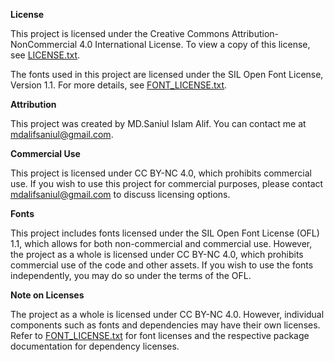 **License**

This project is licensed under the Creative Commons Attribution-NonCommercial 4.0 International License. To view a copy of this license, see [LICENSE.txt](LICENSE.txt).

The fonts used in this project are licensed under the SIL Open Font License, Version 1.1. For more details, see [FONT_LICENSE.txt](FONT_LICENSE.txt).

**Attribution**

This project was created by MD.Saniul Islam Alif. You can contact me at mdalifsaniul@gmail.com.

**Commercial Use**

This project is licensed under CC BY-NC 4.0, which prohibits commercial use. If you wish to use this project for commercial purposes, please contact mdalifsaniul@gmail.com to discuss licensing options.

**Fonts**

This project includes fonts licensed under the SIL Open Font License (OFL) 1.1, which allows for both non-commercial and commercial use. However, the project as a whole is licensed under CC BY-NC 4.0, which prohibits commercial use of the code and other assets. If you wish to use the fonts independently, you may do so under the terms of the OFL.

**Note on Licenses**

The project as a whole is licensed under CC BY-NC 4.0. However, individual components such as fonts and dependencies may have their own licenses. Refer to [FONT_LICENSE.txt](FONT_LICENSE.txt) for font licenses and the respective package documentation for dependency licenses.
